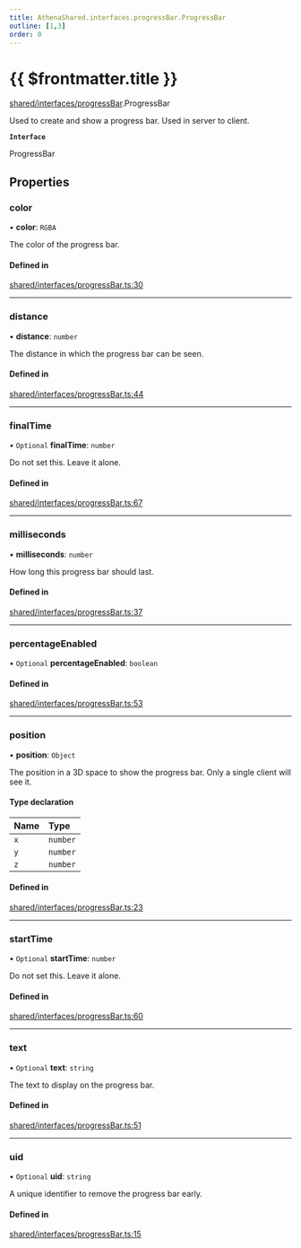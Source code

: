 ```yaml
---
title: AthenaShared.interfaces.progressBar.ProgressBar
outline: [1,3]
order: 0
---
```


# {{ $frontmatter.title }}


[shared/interfaces/progressBar](../modules/shared_interfaces_progressBar.md).ProgressBar

Used to create and show a progress bar. Used in server to client.

**`Interface`**

ProgressBar

## Properties

### color

• **color**: `RGBA`

The color of the progress bar.

#### Defined in

[shared/interfaces/progressBar.ts:30](https://github.com/Stuyk/altv-athena/blob/90cd63d/src/core/shared/interfaces/progressBar.ts#L30)

___

### distance

• **distance**: `number`

The distance in which the progress bar can be seen.

#### Defined in

[shared/interfaces/progressBar.ts:44](https://github.com/Stuyk/altv-athena/blob/90cd63d/src/core/shared/interfaces/progressBar.ts#L44)

___

### finalTime

• `Optional` **finalTime**: `number`

Do not set this. Leave it alone.

#### Defined in

[shared/interfaces/progressBar.ts:67](https://github.com/Stuyk/altv-athena/blob/90cd63d/src/core/shared/interfaces/progressBar.ts#L67)

___

### milliseconds

• **milliseconds**: `number`

How long this progress bar should last.

#### Defined in

[shared/interfaces/progressBar.ts:37](https://github.com/Stuyk/altv-athena/blob/90cd63d/src/core/shared/interfaces/progressBar.ts#L37)

___

### percentageEnabled

• `Optional` **percentageEnabled**: `boolean`

#### Defined in

[shared/interfaces/progressBar.ts:53](https://github.com/Stuyk/altv-athena/blob/90cd63d/src/core/shared/interfaces/progressBar.ts#L53)

___

### position

• **position**: `Object`

The position in a 3D space to show the progress bar.
Only a single client will see it.

#### Type declaration

| Name | Type |
| :------ | :------ |
| `x` | `number` |
| `y` | `number` |
| `z` | `number` |

#### Defined in

[shared/interfaces/progressBar.ts:23](https://github.com/Stuyk/altv-athena/blob/90cd63d/src/core/shared/interfaces/progressBar.ts#L23)

___

### startTime

• `Optional` **startTime**: `number`

Do not set this. Leave it alone.

#### Defined in

[shared/interfaces/progressBar.ts:60](https://github.com/Stuyk/altv-athena/blob/90cd63d/src/core/shared/interfaces/progressBar.ts#L60)

___

### text

• `Optional` **text**: `string`

The text to display on the progress bar.

#### Defined in

[shared/interfaces/progressBar.ts:51](https://github.com/Stuyk/altv-athena/blob/90cd63d/src/core/shared/interfaces/progressBar.ts#L51)

___

### uid

• `Optional` **uid**: `string`

A unique identifier to remove the progress bar early.

#### Defined in

[shared/interfaces/progressBar.ts:15](https://github.com/Stuyk/altv-athena/blob/90cd63d/src/core/shared/interfaces/progressBar.ts#L15)
